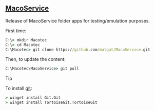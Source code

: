 ## [MacoService](https://github.com/matgat/MacoService.git)

Release of MacoService folder apps for testing/emulation purposes.

First time:

```bat
C:\> mkdir Macotec
C:\> cd Macotec
C:\Macotec> git clone https://github.com/matgat/MacoService.git
```

Then, to update the content:

```bat
C:\Macotec\MacoService> git pull
```

> [!TIP]
> To install [git](https://git-scm.com):
>
> ```bat
> > winget install Git.Git
> > winget install TortoiseGit.TortoiseGit
> ```
>